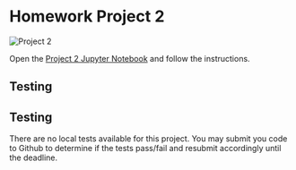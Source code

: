 # Homework Project 2

![Project 2](https://github.com/PGE311/project2-solution/workflows/.github/workflows/main.yml/badge.svg)

Open the [Project 2 Jupyter Notebook](project2.ipynb) and follow the instructions.

## Testing

## Testing

There are no local tests available for this project.  You may submit you code to Github to determine if the tests pass/fail and resubmit accordingly until the deadline.
